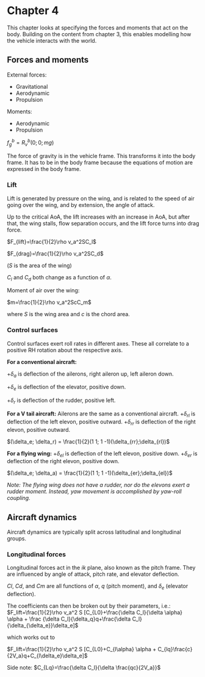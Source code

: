 # Chapter 4
This chapter looks at specifying the forces and moments that act on the body. Building on the content from chapter 3, this enables modelling how the vehicle interacts with the world.

## Forces and moments
External forces:
* Gravitational
* Aerodynamic
* Propulsion

Moments:
* Aerodynamic 
* Propulsion

$f_g^b=R_v^b(0;0;mg)$

The force of gravity is in the vehicle frame. This transforms it into the body frame. It has to be in the body frame because the equations of motion are expressed in the body frame.

### Lift
Lift is generated by pressure on the wing, and is related to the speed of air going over the wing, and by extension, the angle of attack. 

Up to the critical AoA, the lift increases with an increase in AoA, but after that, the wing stalls, flow separation occurs, and the lift force turns into drag force. 

$F_{lift}=\frac{1}{2}\rho v_a^2SC_l$

$F_{drag}=\frac{1}{2}\rho v_a^2SC_d$

($S$ is the area of the wing)

$C_l$ and $C_d$ both change as a function of $\alpha$.

Moment of air over the wing:

$m=\frac{1}{2}\rho v_a^2ScC_m$

where $S$ is the wing area and $c$ is the chord area.

### Control surfaces
Control surfaces exert roll rates in different axes. These all correlate to a positive RH rotation about the respective axis.


**For a conventional aircraft:**

$+\delta_a$ is deflection of the ailerons, right aileron up, left aileron down.

$+\delta_e$ is deflection of the elevator, positive down.

$+\delta_r$ is deflection of the rudder, positive left.

**For a V tail aircraft:**
Ailerons are the same as a conventional aircraft.
$+\delta_{rl}$ is deflection of the left elevon, positive outward.
$+\delta_{rr}$ is deflection of the right elevon, positive outward.

$(\delta_e; \delta_r) = \frac{1}{2}(1 1; 1 -1)(\delta_{rr};\delta_{rl})$

**For a flying wing:**
$+\delta_{el}$ is deflection of the left elevon, positive down.
$+\delta_{er}$ is deflection of the right elevon, positive down.

$(\delta_e; \delta_a) = \frac{1}{2}(1 1; 1 -1)(\delta_{er};\delta_{el})$

*Note: The flying wing does not have a rudder, nor do the elevons exert a rudder moment. Instead, yaw movement is accomplished by yaw-roll coupling.* 

## Aircraft dynamics
Aircraft dynamics are typically split across latitudinal and longitudinal groups.
### Longitudinal forces
Longitudinal forces act in the $ik$ plane, also known as the pitch frame. They are influenced by angle of attack, pitch rate, and elevator deflection. 

$Cl$, $Cd$, and $Cm$ are all functions of $\alpha$, $q$ (pitch moment), and $\delta_e$ (elevator deflection).

The coefficients can then be broken out by their parameters, i.e.:
$F_lift=\frac{1}{2}\rho v_a^2 S [C_{L0}+\frac{\delta C_l}{\delta \alpha} \alpha + \frac {\delta C_l}{\delta_q}q+\frac{\delta C_l}{\delta_{\delta_e}}\delta_e]$

which works out to

$F_lift=\frac{1}{2}\rho v_a^2 S [C_{L0}+C_{l\alpha} \alpha + C_{lq}\frac{c}{2V_a}q+C_{l\delta_e}\delta_e]$

Side note: $C_{Lq}=\frac{\delta C_l}{\delta \frac{qc}{2V_a}}$



